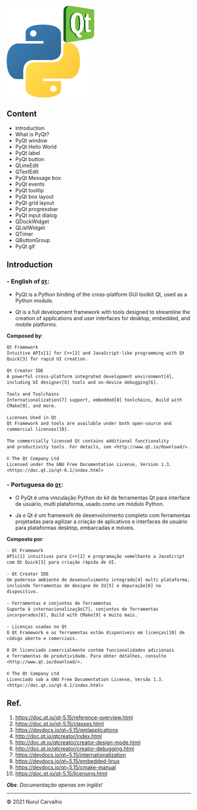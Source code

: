 ![pyqt-logo](https://github.com/Nurul-GC/pyqt-tutorial/raw/main/docs/img/pyqt.png)
  
## Content

- Introduction
- What is PyQt?
- PyQt window
- PyQt Hello World
- PyQt label
- PyQt button
- QLineEdit
- QTextEdit
- PyQt Message box
- PyQt events
- PyQt tooltip
- PyQt box layout
- PyQt grid layout
- PyQt progressbar
- PyQt input dialog
- QDockWidget
- QListWidget
- QTimer
- QButtonGroup
- PyQt gif

## Introduction 

### - English of [`Qt`](https://www.qt.io/):
  
- PyQt is a Python binding of the cross-platform GUI toolkit Qt, used as a Python module.
  
- Qt is a full development framework with tools designed to streamline the creation of applications and user interfaces for desktop, embedded, and mobile platforms.
    
**Composed by**:

    Qt Framework
    Intuitive APIs[1] for C++[2] and JavaScript-like programming with Qt Quick[3] for rapid UI creation.
    
    Qt Creator IDE
    A powerful cross-platform integrated development environment[4], including UI designer[5] tools and on-device debugging[6].
    
    Tools and Toolchains
    Internationalization[7] support, embedded[8] toolchains, Build with CMake[9], and more.
    
    Licenses Used in Qt
    Qt Framework and tools are available under both open-source and commercial licenses[10].
    
    The commercially licensed Qt contains additional functionality
    and productivity tools. For details, see <http://www.qt.io/download/>.
    
    © The Qt Company Ltd
    Licensed under the GNU Free Documentation License, Version 1.3.
    <https://doc.qt.io/qt-6.1/index.html>

### - Portuguesa do [`Qt`](https://www.qt.io/):

- O PyQt é uma vinculação Python do kit de ferramentas Qt para interface de usuário, multi plataforma, usado como um módulo Python.

- Ja o Qt é um framework de desenvolvimento completo com ferramentas projetadas para agilizar a criação de aplicativos e interfaces de usuário para plataformas desktop, embarcadas e móveis.

**Composto por**:

    - Qt Framework
    APIs[1] intuitivas para C++[2] e programação semelhante a JavaScript com Qt Quick[3] para criação rápida de UI.
    
    - Qt Creator IDE
    Um poderoso ambiente de desenvolvimento integrado[4] multi plataforma, 
    incluindo ferramentas de designe de IU[5] e depuração[6] no dispositivo.
    
    - Ferramentas e conjuntos de ferramentas
    Suporte à internacionalização[7], conjuntos de ferramentas incorporados[8], Build with CMake[9] e muito mais.
    
    - Licenças usadas no Qt
    O Qt Framework e as ferramentas estão disponíveis em licenças[10] de código aberto e comerciais.
    
    O Qt licenciado comercialmente contém funcionalidades adicionais
    e ferramentas de produtividade. Para obter detalhes, consulte <http://www.qt.io/download/>.
    
    © The Qt Company Ltd
    Licenciado sob a GNU Free Documentation License, Versão 1.3.
    <https://doc.qt.io/qt-6.1/index.html>

## Ref.

1. <https://doc.qt.io/qt-5.15/reference-overview.html>
2. <https://doc.qt.io/qt-5.15/classes.html>
3. <https://devdocs.io/qt~5.15/qmlapplications>
4. <http://doc.qt.io/qtcreator/index.html>
5. <http://doc.qt.io/qtcreator/creator-design-mode.html>
6. <http://doc.qt.io/qtcreator/creator-debugging.html>
7. <https://devdocs.io/qt~5.15/internationalization>
8. <https://devdocs.io/qt~5.15/embedded-linux>
9. <https://devdocs.io/qt~5.15/cmake-manual>
10. <https://doc.qt.io/qt-5.15/licensing.html>

_**Obs**: Documentação apenas em inglês!_

---

&copy; 2021 Nurul Carvalho
